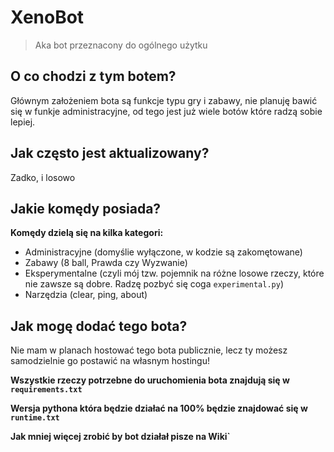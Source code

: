 # XenoBot
> Aka bot przeznacony do ogólnego użytku

## O co chodzi z tym botem?
Głównym założeniem bota są funkcje typu gry i  zabawy, nie planuję bawić się w funkje administracyjne, od tego jest już wiele botów które radzą sobie lepiej.

## Jak często jest aktualizowany?
Zadko, i losowo

## Jakie komędy posiada? 
**Komędy dzielą się na kilka kategori:**
 - Administracyjne (domyślie wyłączone, w kodzie są zakomętowane)
 - Zabawy (8 ball, Prawda czy Wyzwanie)
 - Eksperymentalne (czyli mój tzw. pojemnik na różne losowe rzeczy, które nie zawsze są dobre. Radzę pozbyć się coga `experimental.py`)
 - Narzędzia (clear, ping, about)

## Jak mogę dodać tego bota?
Nie mam w planach hostować tego bota publicznie, lecz ty możesz samodzielnie go postawić na własnym hostingu!

**Wszystkie rzeczy potrzebne do uruchomienia bota znajdują się w `requirements.txt`**

**Wersja pythona która będzie działać na 100% będzie znajdować się w `runtime.txt`**

**Jak mniej więcej zrobić by bot działał pisze na Wiki`**
